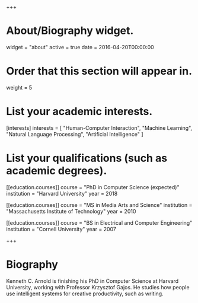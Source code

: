 +++
# About/Biography widget.
widget = "about"
active = true
date = 2016-04-20T00:00:00

# Order that this section will appear in.
weight = 5

# List your academic interests.
[interests]
  interests = [
    "Human-Computer Interaction",
    "Machine Learning",
    "Natural Language Processing",
    "Artificial Intelligence"
  ]

# List your qualifications (such as academic degrees).
[[education.courses]]
  course = "PhD in Computer Science (expected)"
  institution = "Harvard University"
  year = 2018

[[education.courses]]
  course = "MS in Media Arts and Science"
  institution = "Massachusetts Institute of Technology"
  year = 2010

[[education.courses]]
  course = "BS in Electrical and Computer Engineering"
  institution = "Cornell University"
  year = 2007
 
+++

# Biography

Kenneth C. Arnold is finishing his PhD in Computer Science at Harvard University, working with Professor Krzysztof Gajos. He studies how people use intelligent systems for creative productivity, such as writing. 
